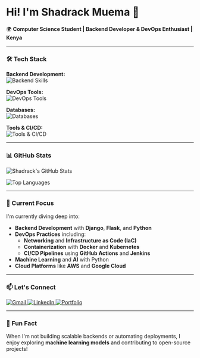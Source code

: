 # Hi! I'm Shadrack Muema 👋

🌍 **Computer Science Student | Backend Developer & DevOps Enthusiast | Kenya**

---

### 🛠️ Tech Stack

**Backend Development:**  
<img src="https://skillicons.dev/icons?i=python,django,flask,nodejs,express" alt="Backend Skills" />

**DevOps Tools:**  
<img src="https://skillicons.dev/icons?i=docker,kubernetes,aws,githubactions,linux,jenkins" alt="DevOps Tools" />

**Databases:**  
<img src="https://skillicons.dev/icons?i=mysql,mongodb,postgresql" alt="Databases" />

**Tools & CI/CD:**  
<img src="https://skillicons.dev/icons?i=git,vscode,pycharm" alt="Tools & CI/CD" />

---

### 📊 GitHub Stats

![Shadrack's GitHub Stats](https://github-readme-stats.vercel.app/api?username=ShadrackMwema&show_icons=true&theme=radical&hide_border=true)

![Top Languages](https://github-readme-stats.vercel.app/api/top-langs/?username=ShadrackMwema&layout=compact&theme=radical&hide_border=true)

---

### 🌱 Current Focus

I'm currently diving deep into:
- **Backend Development** with **Django**, **Flask**, and **Python**
- **DevOps Practices** including:
  - **Networking** and **Infrastructure as Code (IaC)**
  - **Containerization** with **Docker** and **Kubernetes**
  - **CI/CD Pipelines** using **GitHub Actions** and **Jenkins**
- **Machine Learning** and **AI** with Python
- **Cloud Platforms** like **AWS** and **Google Cloud**

---

### 📫 Let's Connect

<div id="badges">
  <a href="mailto:mutinda.shadrack20@gmail.com">
    <img src="https://img.shields.io/badge/Gmail-D14836?style=for-the-badge&logo=gmail&logoColor=white" alt="Gmail" />
  </a>
  <a href="https://www.linkedin.com/in/shadrack-mutinda-2b5813239" target="_blank">
    <img src="https://img.shields.io/badge/LinkedIn-0077B5?style=for-the-badge&logo=linkedin&logoColor=white" alt="LinkedIn" />
  </a>
  <a href="https://shadrack-mutinda.vercel.app/" target="_blank">
    <img src="https://img.shields.io/badge/Portfolio-FF5722?style=for-the-badge&logo=todoist&logoColor=white" alt="Portfolio" />
  </a>
</div>

---

### 🚀 Fun Fact

When I'm not building scalable backends or automating deployments, I enjoy exploring **machine learning models** and contributing to open-source projects!
